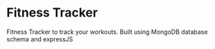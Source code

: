 # Fitness Tracker
Fitness Tracker to track your workouts. Built using MongoDB database schema and expressJS